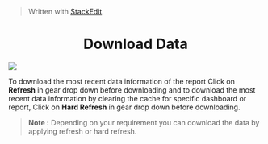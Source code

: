 


> Written with [StackEdit](https://stackedit.io/).

<center><h1>Download Data</h1></center>



![
](https://raw.githubusercontent.com/sv18042016/fp1/master/images/download.png)

 To download the most recent data information of the report Click on **Refresh** in gear drop down before downloading and to download the most recent data information by clearing the cache for specific dashboard or report, Click on **Hard Refresh** in gear drop down before downloading. 

> **Note :** Depending on your requirement you can download the data by applying refresh or hard refresh.
<!--stackedit_data:
eyJoaXN0b3J5IjpbLTEzNzc3OTI4MDksLTE0MjM5MzUxMTYsLT
kwNzc2MTM2MCw5MDk2OTU5NTcsMzQwOTg0ODgzLC01NDk4MDI3
NzIsLTE5ODgzNzMzMjEsLTE4NTYxMjI4ODYsLTk4ODUyODY5OS
w4ODcyOTk4OSw2NTMwNDQ1NTNdfQ==
-->